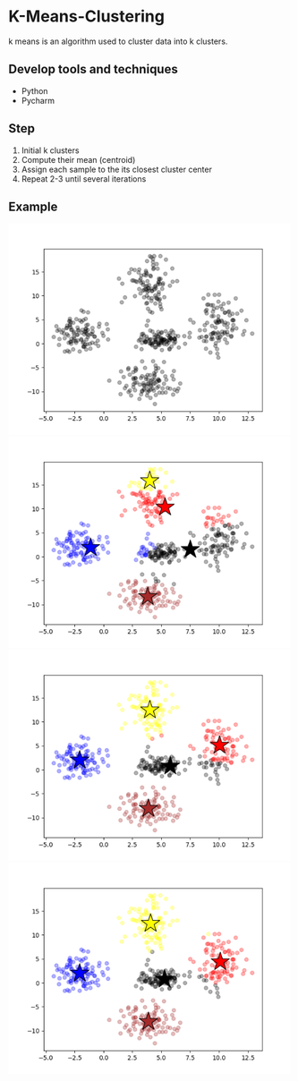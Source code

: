 # K-Means-Clustering
k means is an algorithm used to cluster data into k clusters.

## Develop tools and techniques
+ Python
+ Pycharm

## Step
1. Initial k clusters
2. Compute their mean (centroid)
3. Assign each sample to the its closest cluster center
4. Repeat 2-3 until several iterations

## Example
![image](https://github.com/ChienKangLu/K-Means-Clustering/blob/master/k-means-clustering/img1.png)
![image](https://github.com/ChienKangLu/K-Means-Clustering/blob/master/k-means-clustering/img2.png)
![image](https://github.com/ChienKangLu/K-Means-Clustering/blob/master/k-means-clustering/img3.png)
![image](https://github.com/ChienKangLu/K-Means-Clustering/blob/master/k-means-clustering/img4.png)
